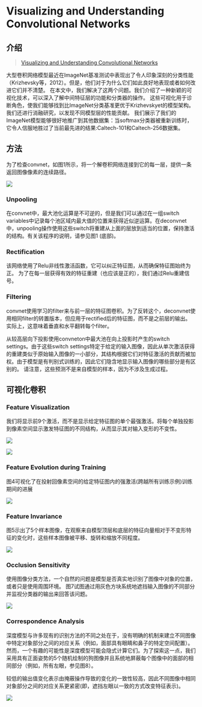 # Visualizing and Understanding Convolutional Networks

## 介绍

> [Visualizing and Understanding Convolutional Networks](https://arxiv.org/pdf/1311.2901.pdf)

大型卷积网络模型最近在ImageNet基准测试中表现出了令人印象深刻的分类性能（Krizhevsky等，2012）。但是，他们对于为什么它们如此良好地表现或者如何改进它们并不清楚。 在本文中，我们解决了这两个问题。我们介绍了一种新颖的可视化技术，可以深入了解中间特征层的功能和分类器的操作。 这些可视化用于诊断角色，使我们能够找到比ImageNet分类基准更优于Krizhevskyet的模型架构。 我们还进行消融研究，以发现不同模型层的性能贡献。 我们展示了我们的ImageNet模型能够很好地推广到其他数据集：当softmax分类器被重新训练时，它令人信服地胜过了当前最先进的结果:Caltech-101和Caltech-256数据集。

## 方法

为了检查convnet，如图1所示，将一个解卷积网络连接到它的每一层，提供一条返回图像像素的连续路径。

![](../../.gitbook/assets/image%20%2861%29.png)

### Unpooling

在convnet中，最大池化运算是不可逆的，但是我们可以通过在一组switch variables中记录每个池区域内最大值的位置来获得近似逆运算。在deconvnet中，unpooling操作使用这些switch将重建从上面的层放到适当的位置，保持激活的结构。有关该程序的说明，请参见图1 \(底部\)。

### Rectification

该网络使用了Relu非线性激活函数，它可以纠正特征图，从而确保特征图始终为正。 为了在每一层获得有效的特征重建（也应该是正的），我们通过Relu重建信号。

### Filtering

convnet使用学习的filter来与前一层的特征图卷积。为了反转这个，deconvnet使用相同filter的转置版本，但应用于rectified后的特征图，而不是之前层的输出。 实际上，这意味着垂直和水平翻转每个filter。

从较高层向下投影使用convneton中最大池在向上投影时产生的switch settings。由于这些switch settings特定于给定的输入图像，因此从单次激活获得的重建类似于原始输入图像的一小部分，其结构根据它们对特征激活的贡献而被加权。由于模型是有判别式训练的，因此它们隐含地显示输入图像的哪些部分是有区别的。 请注意，这些预测不是来自模型的样本，因为不涉及生成过程。

## 可视化卷积

### Feature Visualization

我们将显示前9个激活，而不是显示给定特征图的单个最强激活。将每个单独投影到像素空间显示激发特征图的不同结构，从而显示其对输入变形的不变性。



![](../../.gitbook/assets/image%20%2860%29.png)

![](../../.gitbook/assets/image%20%2875%29.png)

### Feature Evolution during Training

图4可视化了在投射回像素空间的给定特征图内的强激活\(跨越所有训练示例\)训练期间的进展

![](../../.gitbook/assets/image%20%28132%29.png)

### Feature Invariance

图5示出了5个样本图像，在观察来自模型顶层和底层的特征向量相对于不变形特征的变化时，这些样本图像被平移、旋转和缩放不同程度。

![](../../.gitbook/assets/image%20%2832%29.png)

### Occlusion Sensitivity

使用图像分类方法，一个自然的问题是模型是否真实地识别了图像中对象的位置，或者只是使用周围环境。 图7试图通过用灰色方块系统地遮挡输入图像的不同部分并监视分类器的输出来回答该问题。

![](../../.gitbook/assets/image%20%2872%29.png)

### Correspondence Analysis

深度模型与许多现有的识别方法的不同之处在于，没有明确的机制来建立不同图像中特定对象部分之间的对应关系（例如，面部具有眼睛和鼻子的特定空间配置）。然而，一个有趣的可能性是深度模型可能会隐式计算它们。为了探索这一点，我们采用具有正面姿势的5个随机绘制的狗图像并且系统地屏蔽每个图像中的面部的相同部分（例如，所有左眼，参见图8）。

较低的输出值变化表示由掩蔽操作导致的变化的一致性较高，因此不同图像中相同对象部分之间的对应关系更紧密\(即，遮挡左眼以一致的方式改变特征表示\)。

![](../../.gitbook/assets/image%20%2833%29.png)



